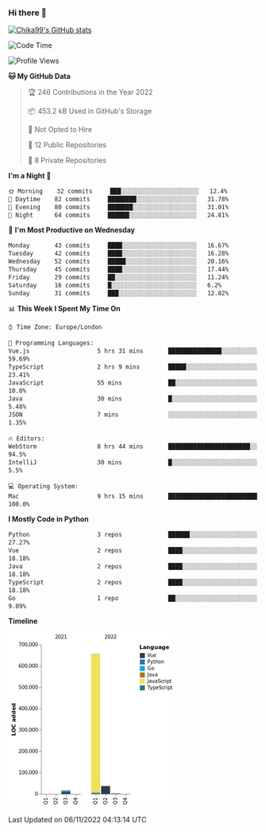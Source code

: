 ### Hi there 👋
[![Chika99's GitHub stats](https://github-readme-stats.vercel.app/api?username=Chika99&count_private=true&show_icons=true)](https://github.com/anuraghazra/github-readme-stats)

<!--START_SECTION:waka-->
![Code Time](http://img.shields.io/badge/Code%20Time-518%20hrs%2034%20mins-blue)

![Profile Views](http://img.shields.io/badge/Profile%20Views-0-blue)

**🐱 My GitHub Data** 

> 🏆 246 Contributions in the Year 2022
 > 
> 📦 453.2 kB Used in GitHub's Storage 
 > 
> 🚫 Not Opted to Hire
 > 
> 📜 12 Public Repositories 
 > 
> 🔑 8 Private Repositories  
 > 
**I'm a Night 🦉** 

```text
🌞 Morning    32 commits     ███░░░░░░░░░░░░░░░░░░░░░░   12.4% 
🌆 Daytime    82 commits     ████████░░░░░░░░░░░░░░░░░   31.78% 
🌃 Evening    80 commits     ███████░░░░░░░░░░░░░░░░░░   31.01% 
🌙 Night      64 commits     ██████░░░░░░░░░░░░░░░░░░░   24.81%

```
📅 **I'm Most Productive on Wednesday** 

```text
Monday       43 commits     ████░░░░░░░░░░░░░░░░░░░░░   16.67% 
Tuesday      42 commits     ████░░░░░░░░░░░░░░░░░░░░░   16.28% 
Wednesday    52 commits     █████░░░░░░░░░░░░░░░░░░░░   20.16% 
Thursday     45 commits     ████░░░░░░░░░░░░░░░░░░░░░   17.44% 
Friday       29 commits     ██░░░░░░░░░░░░░░░░░░░░░░░   11.24% 
Saturday     16 commits     █░░░░░░░░░░░░░░░░░░░░░░░░   6.2% 
Sunday       31 commits     ███░░░░░░░░░░░░░░░░░░░░░░   12.02%

```


📊 **This Week I Spent My Time On** 

```text
⌚︎ Time Zone: Europe/London

💬 Programming Languages: 
Vue.js                   5 hrs 31 mins       ███████████████░░░░░░░░░░   59.69% 
TypeScript               2 hrs 9 mins        █████░░░░░░░░░░░░░░░░░░░░   23.41% 
JavaScript               55 mins             ██░░░░░░░░░░░░░░░░░░░░░░░   10.0% 
Java                     30 mins             █░░░░░░░░░░░░░░░░░░░░░░░░   5.48% 
JSON                     7 mins              ░░░░░░░░░░░░░░░░░░░░░░░░░   1.35%

🔥 Editors: 
WebStorm                 8 hrs 44 mins       ███████████████████████░░   94.5% 
IntelliJ                 30 mins             █░░░░░░░░░░░░░░░░░░░░░░░░   5.5%

💻 Operating System: 
Mac                      9 hrs 15 mins       █████████████████████████   100.0%

```

**I Mostly Code in Python** 

```text
Python                   3 repos             ██████░░░░░░░░░░░░░░░░░░░   27.27% 
Vue                      2 repos             ████░░░░░░░░░░░░░░░░░░░░░   18.18% 
Java                     2 repos             ████░░░░░░░░░░░░░░░░░░░░░   18.18% 
TypeScript               2 repos             ████░░░░░░░░░░░░░░░░░░░░░   18.18% 
Go                       1 repo              ██░░░░░░░░░░░░░░░░░░░░░░░   9.09%

```


**Timeline**

![Chart not found](https://raw.githubusercontent.com/Chika99/Chika99/main/charts/bar_graph.png) 


 Last Updated on 06/11/2022 04:13:14 UTC
<!--END_SECTION:waka-->

<!--
**Chika99/Chika99** is a ✨ _special_ ✨ repository because its `README.md` (this file) appears on your GitHub profile.

Here are some ideas to get you started:

- 🔭 I’m currently working on ...
- 🌱 I’m currently learning ...
- 👯 I’m looking to collaborate on ...
- 🤔 I’m looking for help with ...
- 💬 Ask me about ...
- 📫 How to reach me: ...
- 😄 Pronouns: ...
- ⚡ Fun fact: ...
-->
